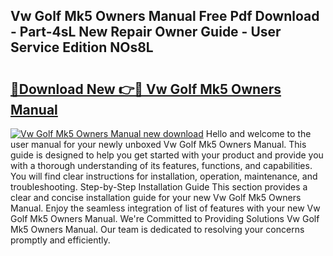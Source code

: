 ## Vw Golf Mk5 Owners Manual Free Pdf Download - Part-4sL New Repair Owner Guide - User Service Edition NOs8L

# <h2><a href="http://bc8262.oget.top/?id=Vw+Golf+Mk5+Owners+Manual">🔗Download New 👉🔴 Vw Golf Mk5 Owners Manual</a></h2>

[![Vw Golf Mk5 Owners Manual new download](https://i.imgur.com/5g1atiW.png)](http://bc8262.oget.top/?id=Vw+Golf+Mk5+Owners+Manual)
Hello and welcome to the user manual for your newly unboxed Vw Golf Mk5 Owners Manual. This guide is designed to help you get started with your product and provide you with a thorough understanding of its features, functions, and capabilities. You will find clear instructions for installation, operation, maintenance, and troubleshooting. Step-by-Step Installation Guide This section provides a clear and concise installation guide for your new Vw Golf Mk5 Owners Manual. Enjoy the seamless integration of list of features with your new Vw Golf Mk5 Owners Manual. We're Committed to Providing Solutions Vw Golf Mk5 Owners Manual. Our team is dedicated to resolving your concerns promptly and efficiently.
